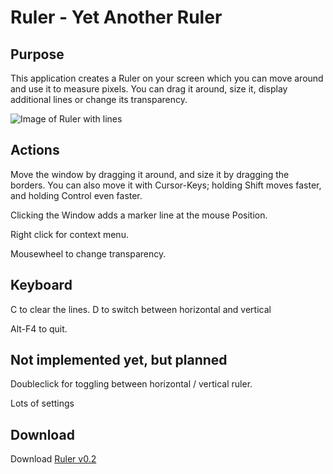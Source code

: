 # Ruler - Yet Another Ruler

## Purpose

This application creates a Ruler on your screen which you can move around and use it to measure pixels. You can drag it around, size it, display additional lines or change its transparency.

![Image of Ruler with lines](https://praschl.github.io/Ruler/withLines.png)

## Actions

Move the window by dragging it around, and size it by dragging the borders.
You can also move it with Cursor-Keys; holding Shift moves faster, and holding Control even faster.

Clicking the Window adds a marker line at the mouse Position.

Right click for context menu.

Mousewheel to change transparency.

## Keyboard

C to clear the lines.
D to switch between horizontal and vertical

Alt-F4 to quit.

## Not implemented yet, but planned

Doubleclick for toggling between horizontal / vertical ruler.

Lots of settings

## Download
Download [Ruler v0.2](https://praschl.github.com/Ruler/Ruler.zip)
